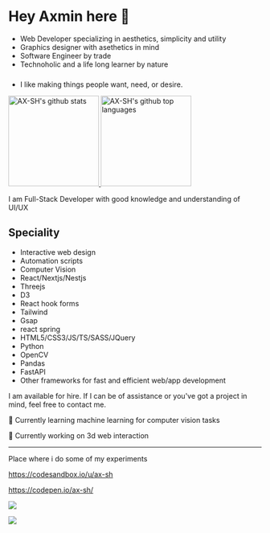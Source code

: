 # Hey Axmin here 👋 

- Web Developer specializing in aesthetics, simplicity and utility
- Graphics designer with asethetics in mind
- Software Engineer by trade
- Technoholic and a life long learner by nature
### 
- I like making things people want, need, or desire.


<a href="https://github.com/ax-sh">
  <img height="180em" src="https://github-readme-stats.vercel.app/api?username=ax-sh&show_icons=true&theme=merko&count_private=true" alt="AX-SH's github stats" />
  <img height="180em" src="https://github-readme-stats.vercel.app/api/top-langs/?username=ax-sh&theme=merko&layout=compact" alt="AX-SH's github top languages" />
</a>
<!--
self taught
**ax-sh/ax-sh** is a ✨ _special_ ✨ repository because its `README.md` (this file) appears on your GitHub profile.
I've got experience with frameworks like React, TailwindCSS, Flask and few others that I enjoy.
Here are some ideas to get you started:
I like to work on interesting projects and solve problems people are facing, and have also created a few other projects on my github. 
- 🔭 I’m currently working on ...
- 🌱 I’m currently learning ...
- 👯 I’m looking to collaborate on ...
- 🤔 I’m looking for help with ...
- 💬 Ask me about ...
- 📫 How to reach me: ...
- 😄 Pronouns: ...
- ⚡ Fun fact: ....
-->

I am Full-Stack Developer with good knowledge and understanding of UI/UX 

## Speciality 
- Interactive web design
- Automation scripts
- Computer Vision
- React/Nextjs/Nestjs
- Threejs
- D3
- React hook forms
- Tailwind
- Gsap
- react spring
- HTML5/CSS3/JS/TS/SASS/JQuery
- Python
- OpenCV
- Pandas
- FastAPI
- Other frameworks for fast and efficient web/app development

I am available for hire. If I can be of assistance or you've got a project in mind, feel free to contact me. 

🌱 Currently learning machine learning for computer vision tasks 

🔭 Currently working on 3d web interaction

<!-- https://www.behance.net/axminshrestha -->
---

Place where i do some of my experiments

 https://codesandbox.io/u/ax-sh
 
 https://codepen.io/ax-sh/
 
 ![](https://komarev.com/ghpvc/?username=ax-sh)
 
 ![](https://bit.ly/3i1g9F4)
